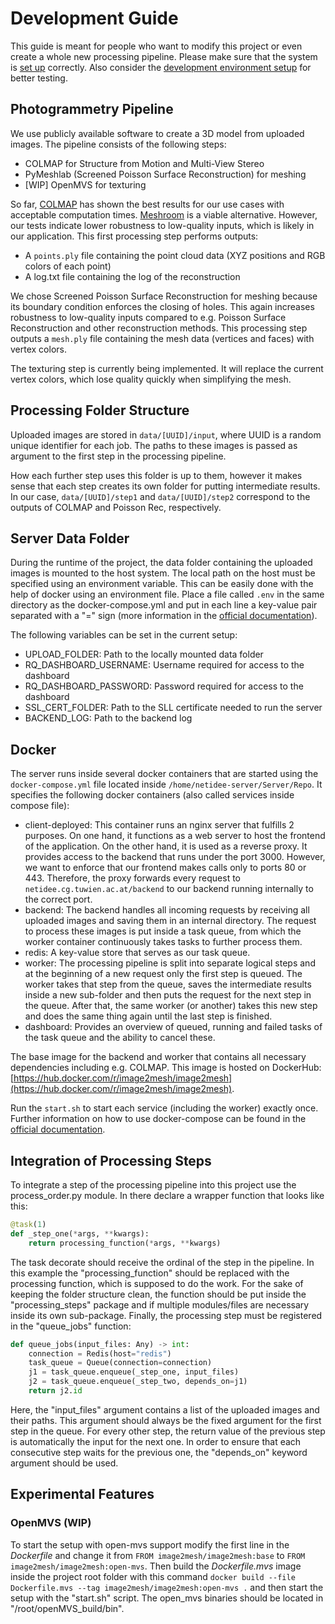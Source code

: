 # Development Guide

This guide is meant for people who want to modify this project or even create a whole new processing pipeline.
Please make sure that the system is [set up](setup.md) correctly.
Also consider the [development environment setup](dev_setup.md) for better testing.


## Photogrammetry Pipeline

We use publicly available software to create a 3D model from uploaded images.
The pipeline consists of the following steps:
- COLMAP for Structure from Motion and Multi-View Stereo
- PyMeshlab (Screened Poisson Surface Reconstruction) for meshing
- [WIP] OpenMVS for texturing

So far, [COLMAP](https://colmap.github.io/) has shown the best results for our use cases with 
acceptable computation times. 
[Meshroom](https://alicevision.org/#meshroom) is a viable alternative. 
However, our tests indicate lower robustness to low-quality inputs, which is likely in our application.
This first processing step performs outputs:
- A `points.ply` file containing the point cloud data (XYZ positions and RGB colors of each point)
- A log.txt file containing the log of the reconstruction

We chose Screened Poisson Surface Reconstruction for meshing because its boundary condition enforces the
closing of holes. This again increases robustness to low-quality inputs compared 
to e.g. Poisson Surface Reconstruction and other reconstruction methods.
This processing step outputs a `mesh.ply` file containing the mesh data (vertices and faces) with vertex colors.

The texturing step is currently being implemented. It will replace the current vertex colors, 
which lose quality quickly when simplifying the mesh.


## Processing Folder Structure

Uploaded images are stored in `data/[UUID]/input`, where UUID is a random unique identifier for each job. 
The paths to these images is passed as argument to the first step in the processing pipeline. 

How each further step uses this folder is up to them, 
however it makes sense that each step creates its own folder for putting intermediate results.
In our case, `data/[UUID]/step1` and `data/[UUID]/step2` correspond to the outputs of 
COLMAP and Poisson Rec, respectively.


## Server Data Folder

During the runtime of the project, the data folder containing the uploaded images is mounted to the host system. 
The local path on the host must be specified using an environment variable. 
This can be easily done with the help of docker using an environment file. 
Place a file called `.env` in the same directory as the docker-compose.yml and 
put in each line a key-value pair separated with a "=" sign 
(more information in the [official documentation](https://docs.docker.com/compose/env-file/)). 

The following variables can be set in the current setup:
- UPLOAD_FOLDER: Path to the locally mounted data folder
- RQ_DASHBOARD_USERNAME: Username required for access to the dashboard
- RQ_DASHBOARD_PASSWORD: Password required for access to the dashboard 
- SSL_CERT_FOLDER: Path to the SLL certificate needed to run the server
- BACKEND_LOG: Path to the backend log


## Docker

The server runs inside several docker containers that are started using the `docker-compose.yml` 
file located inside `/home/netidee-server/Server/Repo`. It specifies the following docker containers 
(also called services inside compose file):
* client-deployed: This container runs an nginx server that fulfills 2 purposes. On one hand, it functions as a web server to host the frontend of the application. On the other hand, it is used as a reverse proxy. It provides access to the backend that runs under the port 3000. However, we want to enforce that our frontend makes calls only to ports 80 or 443. Therefore, the proxy forwards every request to `netidee.cg.tuwien.ac.at/backend` to our backend running internally to the correct port.
* backend: The backend handles all incoming requests by receiving all uploaded images and saving them in an internal directory. The request to process these images is put inside a task queue, from which the worker container continuously takes tasks to further process them.
* redis: A key-value store that serves as our task queue.
* worker: The processing pipeline is split into separate logical steps and at the beginning of a new request only the first step is queued. The worker takes that step from the queue, saves the intermediate results inside a new sub-folder and then puts the request for the next step in the queue. After that, the same worker (or another) takes this new step and does the same thing again until the last step is finished.
* dashboard: Provides an overview of queued, running and failed tasks of the task queue and the ability to cancel these.

The base image for the backend and worker that contains all necessary dependencies including e.g. COLMAP. This image is hosted on DockerHub: [https://hub.docker.com/r/image2mesh/image2mesh](https://hub.docker.com/r/image2mesh/image2mesh).

Run the `start.sh` to start each service (including the worker) exactly once. 
Further information on how to use docker-compose can be found in the 
[official documentation](https://docs.docker.com/compose/reference/).


## Integration of Processing Steps

To integrate a step of the processing pipeline into this project use the process_order.py module. In there declare a wrapper function that looks like this:

```python
@task(1)
def _step_one(*args, **kwargs):
    return processing_function(*args, **kwargs)
```

The task decorate should receive the ordinal of the step in the pipeline. In this example the "processing_function" should be replaced with the processing function, which is supposed to do the work. For the sake of keeping the folder structure clean, the function should be put inside the "processing_steps" package and if multiple modules/files are necessary inside its own sub-package. Finally, the processing step must be registered in the "queue_jobs" function:

```python
def queue_jobs(input_files: Any) -> int:
    connection = Redis(host="redis")
    task_queue = Queue(connection=connection)
    j1 = task_queue.enqueue(_step_one, input_files)
    j2 = task_queue.enqueue(_step_two, depends_on=j1)
    return j2.id
```

Here, the "input_files" argument contains a list of the uploaded images and their paths. 
This argument should always be the fixed argument for the first step in the queue. 
For every other step, the return value of the previous step is automatically the input for the next one. 
In order to ensure that each consecutive step waits for the previous one, 
the "depends_on" keyword argument should be used.


## Experimental Features

### OpenMVS (WIP)

To start the setup with open-mvs support modify the first line in the *Dockerfile* and change it 
from `FROM image2mesh/image2mesh:base` to `FROM image2mesh/image2mesh:open-mvs`. 
Then build the *Dockerfile.mvs* image inside the project root folder with this 
command `docker build --file Dockerfile.mvs --tag image2mesh/image2mesh:open-mvs .` 
and then start the setup with the "start.sh" script.
The open_mvs binaries should be located in "/root/openMVS_build/bin".

